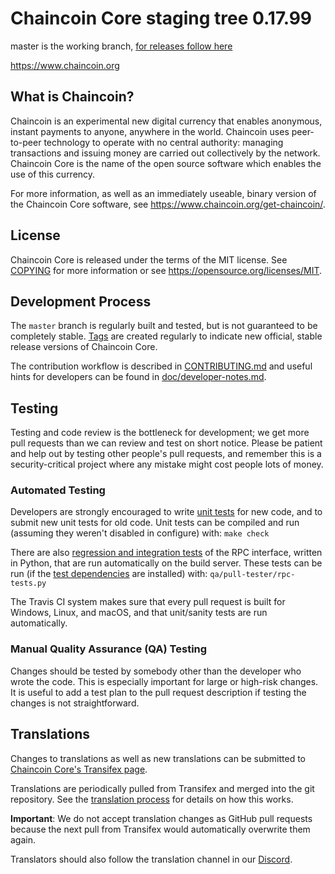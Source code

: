 Chaincoin Core staging tree 0.17.99
===============================

master is the working branch, [for releases follow here](https://github.com/chaincoin/chaincoin/releases)

https://www.chaincoin.org


What is Chaincoin?
----------------

Chaincoin is an experimental new digital currency that enables anonymous, instant
payments to anyone, anywhere in the world. Chaincoin uses peer-to-peer technology
to operate with no central authority: managing transactions and issuing money
are carried out collectively by the network. Chaincoin Core is the name of the open
source software which enables the use of this currency.

For more information, as well as an immediately useable, binary version of
the Chaincoin Core software, see https://www.chaincoin.org/get-chaincoin/.


License
-------

Chaincoin Core is released under the terms of the MIT license. See [COPYING](COPYING) for more
information or see https://opensource.org/licenses/MIT.

Development Process
-------------------

The `master` branch is regularly built and tested, but is not guaranteed to be completely stable. [Tags](https://github.com/chaincoin/chaincoin/tags) are created
regularly to indicate new official, stable release versions of Chaincoin Core.

The contribution workflow is described in [CONTRIBUTING.md](CONTRIBUTING.md)
and useful hints for developers can be found in [doc/developer-notes.md](doc/developer-notes.md).

Testing
-------

Testing and code review is the bottleneck for development; we get more pull
requests than we can review and test on short notice. Please be patient and help out by testing
other people's pull requests, and remember this is a security-critical project where any mistake might cost people
lots of money.

### Automated Testing

Developers are strongly encouraged to write [unit tests](/doc/unit-tests.md) for new code, and to
submit new unit tests for old code. Unit tests can be compiled and run
(assuming they weren't disabled in configure) with: `make check`

There are also [regression and integration tests](/qa) of the RPC interface, written
in Python, that are run automatically on the build server.
These tests can be run (if the [test dependencies](/qa) are installed) with: `qa/pull-tester/rpc-tests.py`


The Travis CI system makes sure that every pull request is built for Windows, Linux, and macOS, and that unit/sanity tests are run automatically.

### Manual Quality Assurance (QA) Testing

Changes should be tested by somebody other than the developer who wrote the
code. This is especially important for large or high-risk changes. It is useful
to add a test plan to the pull request description if testing the changes is
not straightforward.

Translations
------------

Changes to translations as well as new translations can be submitted to
[Chaincoin Core's Transifex page](https://www.transifex.com/projects/p/chaincoin/).

Translations are periodically pulled from Transifex and merged into the git repository. See the
[translation process](doc/translation_process.md) for details on how this works.

**Important**: We do not accept translation changes as GitHub pull requests because the next
pull from Transifex would automatically overwrite them again.

Translators should also follow the translation channel in our [Discord](https://discord.gg/NabdcJ7).
